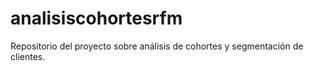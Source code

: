 # analisiscohortesrfm
Repositorio del proyecto sobre análisis de cohortes y segmentación de clientes.
